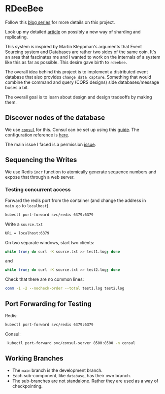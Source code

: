 # RDeeBee

Follow this [blog series](https://towardsdev.com/a-data-system-from-scratch-in-rust-part-1-an-idea-3911059883ec) for more details on this project.

Look up my detailed [article](https://bhattacharya-ratnadeep.medium.com/storing-distributed-data-879f530a1ad6) on possibly a new way of sharding and replicating.

This system is inspired by Martin Kleppman's arguments that Event Sourcing system and Databases are rather two sides of the same coin. It's an area that fascinates me and I wanted to work on the internals of a system like this as far as possible. This desire gave birth to `rdeebee`.

The overall idea behind this project is to implement a distributed event database that also provides `change data capture`. Something that would combine the command and query (CQRS designs) side databases/message buses a bit.

The overall goal is to learn about design and design tradeoffs by making them.

## Discover nodes of the database

We use [`consul`](https://developer.hashicorp.com/consul) for this. Consul can be set up using this [guide](https://developer.hashicorp.com/consul/docs/k8s/installation/install#custom-installation). The configuration reference is [here](https://developer.hashicorp.com/consul/docs/k8s/helm#helm-chart-reference).

The main issue I faced is a permission [issue](https://github.com/hashicorp/consul/issues/10096#issuecomment-857113725).

## Sequencing the Writes

We use Redis `incr` function to atomically generate sequence numbers and expose that through a web server.

### Testing concurrent access

Forward the redis port from the container (and change the address in `main.go` to `localhost`).

```bash
kubectl port-forward svc/redis 6379:6379
```

Write a `source.txt`

```txt
URL = localhost:6379
```

On two separate windows, start two clients:

```bash
while true; do curl -K source.txt >> test1.log; done
```

and

```bash
while true; do curl -K source.txt >> test2.log; done
```

Check that there are no common lines:

```bash
comm -1 -2 --nocheck-order --total test1.log test2.log
```

## Port Forwarding for Testing

Redis:

```bash
kubectl port-forward svc/redis 6379:6379
```

Consul:

```bash
 kubectl port-forward svc/consul-server 8500:8500 -n consul
```

## Working Branches

- The `main` branch is the development branch.
- Each sub-component, like `database`, has their own branch.
- The sub-branches are not standalone. Rather they are used as a way of checkpointing.
